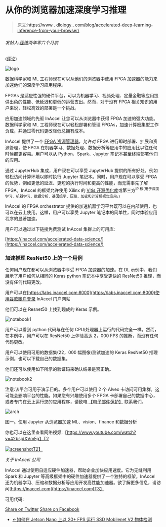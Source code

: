 # 从你的浏览器加速深度学习推理

> 原文:[https://www . dlology . com/blog/accelerated-deep-learning-inference-from-your-browser/](https://www.dlology.com/blog/accelerated-deep-learning-inference-from-your-browser/)

###### 发帖人:[程维](/blog/author/Chengwei/)两年零六个月前

([评论](/blog/accelerated-deep-learning-inference-from-your-browser/#disqus_thread))

![logo](../Images/c11e523cc436d5be112068247d23bd43.png)

数据科学家和 ML 工程师现在可以从他们的浏览器中使用 FPGA 加速器的能力来加速他们的深度学习应用程序。

FPGAs 是适应性强的硬件平台，可以为机器学习、视频处理、定量金融等应用提供出色的性能、低延迟和更低的运营支出。然而，对于没有 FPGA 相关知识的用户来说，轻松高效的部署是一个挑战。

应用加速领域的先驱 InAccel 让您可以从浏览器中获得 FPGA 加速的强大功能。数据科学家和 ML 工程师现在可以轻松部署和管理 FPGAs，加速计算密集型工作负载，并通过零代码更改降低总拥有成本。

InAccel 提供了一个 [FPGA 资源管理器](https://inaccel.com/)，允许对 FPGA 进行即时部署、扩展和资源管理，使 FPGA 在机器学习、数据处理、数据分析等应用中的应用比以往任何时候都更容易。用户可以从 Python、Spark、Jupyter 笔记本甚至终端部署他们的应用。

通过 JupyterHub 集成，用户现在可以享受 JupyterHub 提供的所有好处，例如轻松访问计算环境以即时执行 Jupyter 笔记本。同时，用户现在可以享受 FPGA 的优势，例如更低的延迟、更短的执行时间和更高的性能，而无需事先了解 FPGA。InAccel 的框架允许使用 Xilinx 的 [Vitis 开源优化库](https://www.xilinx.com/products/design-tools/vitis/vitis-libraries.html#libraries)或第三方<sup>IP 核(用于深度学习、机器学习、数据分析、基因组学、压缩、加密和计算机视觉应用。)</sup>

InAccel 的 FPGA orchestrator 提供的加速机器学习平台既可以在内部使用，也可以在云上使用。这样，用户可以享受 Jupyter 笔记本的简单性，同时体验应用程序的显著加速。

用户可以通过以下链接免费测试 InAccel 集群上的可用库:

[https://inaccel.com/accelerated-data-science/](https://inaccel.com/accelerated-data-science/)

### 加速推理 ResNet50 上的一个用例

任何用户现在都可以从浏览器中享受 FPGA 加速器的加速。在 DL 示例中，我们展示了用户如何从相同的 Keras python 笔记本中享受更快的 ResNet50 推理，而没有任何代码更改。

用户可以在[https://labs.inaccel.com:8000](https://labs.inaccel.com:8000)使用谷歌账户登录 InAccel 门户网站

他们可以在 Resnet50 上找到现成的 Keras 示例。

![notebook1](../Images/f8935d96eb9af79636a7f10ca9fd25f1.png)

用户可以看到 python 代码与在任何 CPU/处理器上运行的代码完全一样。然而，在本例中，用户可以在 ResNet50 上体验高达 2，000 FPS 的推断，而没有任何代码更改。

用户可以使用可用的数据集(22，000 幅图像)测试加速的 Keras ResNet50 推理示例，也可以下载自己的数据集。

他们还可以使用如下所示的验证码来确认结果是否正确。

![notebook2](../Images/d85fd5b9e57f238c0800ca124383c9c6.png)

注意:该平台可用于演示目的。多个用户可以使用 2 个 Alveo 卡访问可用集群，这可能会影响平台的性能。如果您有兴趣使用多个 FPGA 卡部署自己的数据中心，或者专门在云上运行您的应用程序，请致电 [【电子邮件保护】](/cdn-cgi/l/email-protection#244d4a424b644d4a45474741480a474b49) 联系我们。

![arch](../Images/27b1c3647f7a3a1b55ab31149ab8e5f0.png)

图一。使用 Jupyter 从浏览器加速 ML、vision、finance 和数据分析

你也可以在这里查看网络视频:【https://www.youtube.com/watch?v=42bsjdXVmFg】T2

[![screenshot](../Images/54723d71fb2278cd96f7b717b199ba37.png)T2】](https://www.youtube.com/watch?v=42bsjdXVmFg)

*关于 InAccel 公司*

InAccel 通过使用自适应硬件加速器，帮助企业加快应用速度。它为无缝利用 Spark 和 Jupyter 等高级框架中的硬件加速器提供了一个独特的框架。InAccel 还为机器学习、压缩和数据分析等应用开发高性能加速器。欲了解更多信息，请访问[https://inaccel.com](https://inaccel.com)T3】

可用代码:

[Share on Twitter](https://twitter.com/intent/tweet?url=https%3A//www.dlology.com/blog/accelerated-deep-learning-inference-from-your-browser/&text=Accelerated%20Deep%20Learning%20inference%20from%20your%20browser) [Share on Facebook](https://www.facebook.com/sharer/sharer.php?u=https://www.dlology.com/blog/accelerated-deep-learning-inference-from-your-browser/)

*   [←如何在 Jetson Nano 上以 20+ FPS 运行 SSD Mobilenet V2 物体检测](/blog/how-to-run-ssd-mobilenet-v2-object-detection-on-jetson-nano-at-20-fps/)